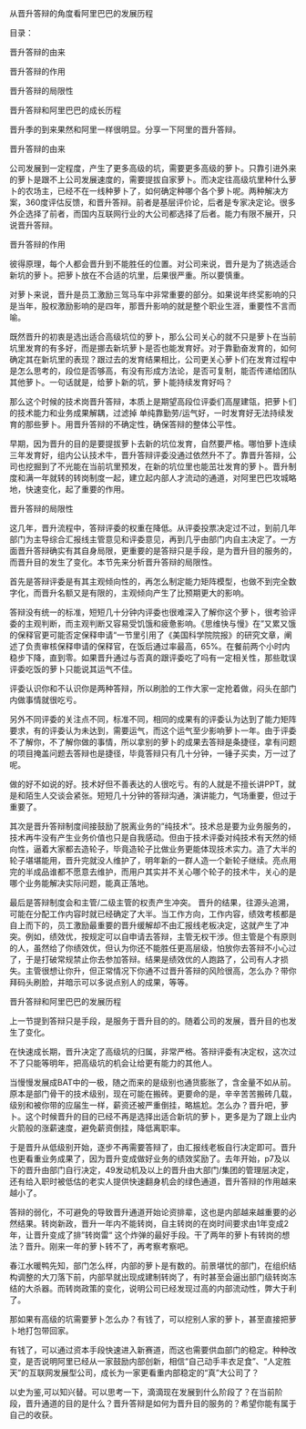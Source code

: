 从晋升答辩的角度看阿里巴巴的发展历程


目录： 

晋升答辩的由来

晋升答辩的作用

晋升答辩的局限性

晋升答辩和阿里巴巴的成长历程


晋升季的到来果然和阿里一样很明显。分享一下阿里的晋升答辩。

 
晋升答辩的由来

公司发展到一定程度，产生了更多高级的坑，需要更多高级的萝卜。只靠引进外来的萝卜是跟不上公司发展速度的，需要提拔自家萝卜。而决定往高级坑里种什么萝卜的农场主，已经不在一线种萝卜了，如何确定种哪个各个萝卜呢。两种解决方案，360度评估反馈，和晋升答辩。前者是基层评价论，后者是专家决定论。很多外企选择了前者，而国内互联网行业的大公司都选择了后者。能力有限不展开，只说晋升答辩。

 

晋升答辩的作用

彼得原理，每个人都会晋升到不能胜任的位置。对公司来说，晋升是为了挑选适合新坑的萝卜。把萝卜放在不合适的坑里，后果很严重。所以要慎重。

对萝卜来说，晋升是员工激励三驾马车中非常重要的部分。如果说年终奖影响的只是当年，股权激励影响的是四年，那晋升影响的就是整个职业生涯，重要性不言而喻。

既然晋升的初衷是选出适合高级坑位的萝卜，那么公司关心的就不只是萝卜在当前坑里发育的有多好，而是挪去新坑萝卜是否也能发育好。对于靠勤奋发育的，如何确定其在新坑里的表现？跟过去的发育结果相比，公司更关心萝卜们在发育过程中是怎么思考的，段位是否够高，有没有形成方法论，是否可复制，能否传递给团队其他萝卜。一句话就是，给萝卜新的坑，萝卜能持续发育好吗？

那么这个时候的技术岗晋升答辩，本质上是期望高段位评委们高屋建瓴，把萝卜们的技术能力和业务成果解耦，过滤掉 单纯靠勤劳/运气好，一时发育好无法持续发育的那些萝卜。用晋升答辩的不确定性，确保答辩的整体公平性。

早期，因为晋升的目的是要提拔萝卜去新的坑位发育，自然要严格。哪怕萝卜连续三年发育好，组内公认技术牛，晋升答辩评委没通过依然升不了。靠晋升答辩，公司也挖掘到了不光能在当前坑里预发，在新的坑位里也能茁壮发育的萝卜。晋升制度和满一年就转的转岗制度一起，建立起内部人才流动的通道，对阿里巴巴攻城略地，快速变化，起了重要的作用。

 

晋升答辩的局限性

这几年，晋升流程中，答辩评委的权重在降低。从评委投票决定过不过，到前几年部门为主导综合汇报线主管意见和评委意见，再到几乎由部门内自主决定了。一方面晋升答辩确实有其自身局限，更重要的是答辩只是手段，是为晋升目的服务的，而晋升目的发生了变化。本节先来分析晋升答辩的局限性。

首先是答辩评委是有其主观倾向性的，再怎么制定能力矩阵模型，也做不到完全数字化，而晋升名额又是有限的，主观倾向产生了比预期更大的影响。

答辩没有统一的标准，短短几十分钟内评委也很难深入了解你这个萝卜，很考验评委的主观判断，而主观判断又容易受饥饿和疲惫影响。《思维快与慢》在”又累又饿的保释官更可能否定保释申请“一节里引用了《美国科学院院报》的研究文章，阐述了负责审核保释申请的保释官，在饭后通过率最高，65%。在餐前两个小时内稳步下降，直到零。如果晋升通过与否真的跟评委吃了吗有一定相关性，那些耽误评委吃饭的萝卜只能说其运气不佳。

评委认识你和不认识你是两种答辩，所以刷脸的工作大家一定抢着做，闷头在部门内做事情就很吃亏。

另外不同评委的关注点不同，标准不同，相同的成果有的评委认为达到了能力矩阵要求，有的评委认为未达到，需要运气，而这个运气至少影响萝卜一年。由于评委不了解你，不了解你做的事情，所以拿别的萝卜的成果去答辩是条捷径，拿有问题的项目掩盖问题去答辩也是捷径，毕竟答辩只有几十分钟，一锤子买卖，万一过了呢。

做的好不如说的好。技术好但不善表达的人很吃亏。有的人就是不擅长讲PPT，就是和陌生人交谈会紧张。短短几十分钟的答辩沟通，演讲能力，气场重要，但过于重要了。


其次是晋升答辩制度间接鼓励了脱离业务的”纯技术“。技术总是要为业务服务的，技术再牛没有产生业务价值也只是自我感动。但由于技术评委对纯技术有天然的倾向性，逼着大家都去造轮子，毕竟造轮子比做业务更能体现技术实力。造了大半的轮子堪堪能用，晋升完就没人维护了，明年新的一群人造一个新轮子继续。亮点用完的半成品谁都不愿意去维护，而用户其实并不关心哪个轮子的技术牛，关心的是哪个业务能解决实际问题，能真正落地。

 

最后是答辩制度会和主管/二级主管的权责产生冲突。
晋升的结果，往源头追溯，可能在分配工作内容时就已经确定了大半。当工作方向，工作内容，绩效考核都是自上而下的，员工激励最重要的晋升缓解却不由汇报线老板决定，这就产生了冲突。例如，绩效优，按规定可以自申请去答辩，主管无权干涉。但主管是个有原则的人，虽然给了你绩效优，但认为你还不能胜任更高层级，怕放你去答辩不小心过了，于是打破常规禁止你去参加答辩。结果是绩效优的人跑路了，公司有人才损失。主管很想让你升，但正常情况下你通不过晋升答辩的风险很高，怎么办？带你拜码头刷脸，并暗示可以多说点别人的成果，等等。

 

晋升答辩和阿里巴巴的发展历程

上一节提到答辩只是手段，是服务于晋升目的的。随着公司的发展，晋升目的也发生了变化。

在快速成长期，晋升决定了高级坑的归属，非常严格。答辩评委有决定权，这次过不了只能等明年，把高级坑的机会让给更有能力的其他人。

当慢慢发展成BAT中的一极，随之而来的是级别也通货膨胀了，含金量不如从前。原本是部门骨干的技术级别，现在可能在搬砖。更要命的是，辛辛苦苦搬砖几载，级别和被你带的应届生一样，薪资还被严重倒挂，略尴尬。怎么办？晋升吧，萝卜。这个时候晋升的目的已经不再是选择出适合新坑的萝卜，更多是为了跟上业内火箭般的涨薪速度，避免薪资倒挂，降低离职率。

于是晋升从低级别开始，逐步不再需要答辩了，由汇报线老板自行决定即可。晋升也更看重业务成果了，因为晋升变成做好业务的绩效奖励了。去年开始，p7及以下的晋升由部门自行决定，49发动机及以上的晋升由大部门/集团的管理层决定，还有给入职时被低估的老实人提供快速翻身机会的绿色通道，晋升答辩的作用越来越小了。


答辩的弱化，不可避免的导致晋升通道开始论资排辈，这也是内部越来越重要的必然结果。转岗新政，晋升一年内不能转岗，自主转岗的在岗时间要求由1年变成2年，让晋升变成了排”转岗雷“ 这个炸弹的最好手段。干了两年的萝卜有转岗的想法？晋升。刚来一年的萝卜转不了，再考察考察吧。

春江水暖鸭先知，部门怎么样，内部的萝卜是有数的。前景堪忧的部门，在组织结构调整的大刀落下前，内部早就出现成建制转岗了，有时甚至会逼出部门级转岗冻结的大杀器。而转岗政策的变化，说明公司已经发现过高的内部流动性，弊大于利了。

 

那如果有高级的坑需要萝卜怎么办？有钱了，可以挖别人家的萝卜，甚至直接把萝卜地打包带回家。

有钱了，可以通过资本手段快速进入新赛道，而这也需要供血部门的稳定。种种改变，是否说明阿里已经从一家鼓励内部创新，相信“自己动手丰衣足食”、“人定胜天”的互联网发展型公司，成长为一家更看重内部稳定的“真”大公司了？

以史为鉴,可以知兴替。可以思考一下，滴滴现在发展到什么阶段了？在当前阶段，晋升通道的目的是什么？晋升答辩是如何为晋升目的服务的？希望你能有属于自己的收获。
